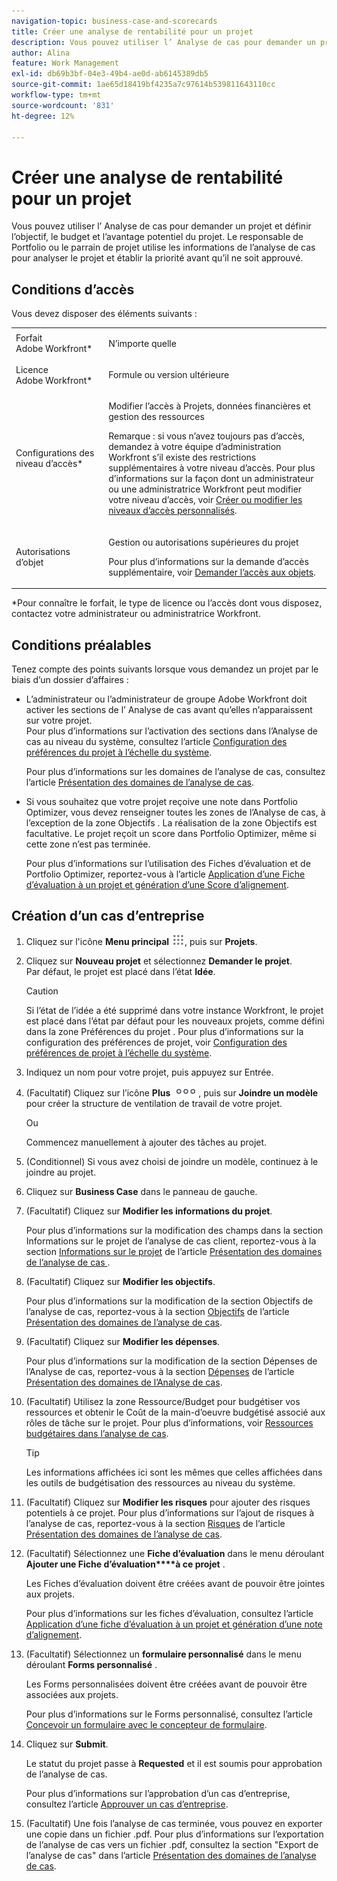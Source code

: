 ```yaml
---
navigation-topic: business-case-and-scorecards
title: Créer une analyse de rentabilité pour un projet
description: Vous pouvez utiliser l’ Analyse de cas pour demander un projet et définir l’objectif, le budget et l’avantage potentiel du projet. Le responsable de Portfolio ou le parrain de projet utilise les informations de l’analyse de cas pour analyser le projet et établir la priorité avant qu’il ne soit approuvé.
author: Alina
feature: Work Management
exl-id: db69b3bf-04e3-49b4-ae0d-ab6145389db5
source-git-commit: 1ae65d18419bf4235a7c97614b539811643110cc
workflow-type: tm+mt
source-wordcount: '831'
ht-degree: 12%

---
```


# Créer une analyse de rentabilité pour un projet

Vous pouvez utiliser l’ Analyse de cas pour demander un projet et définir l’objectif, le budget et l’avantage potentiel du projet. Le responsable de Portfolio ou le parrain de projet utilise les informations de l’analyse de cas pour analyser le projet et établir la priorité avant qu’il ne soit approuvé.

## Conditions d’accès

Vous devez disposer des éléments suivants :

<table style="table-layout:auto"> 
 <col> 
 <col> 
 <tbody> 
  <tr> 
   <td role="rowheader">Forfait Adobe Workfront*</td> 
   <td> <p>N’importe quelle </p> </td> 
  </tr> 
  <tr> 
   <td role="rowheader">Licence Adobe Workfront*</td> 
   <td> <p>Formule ou version ultérieure</p> </td> 
  </tr> 
  <tr> 
   <td role="rowheader">Configurations des niveau d’accès*</td> 
   <td> <p>Modifier l’accès à Projets, données financières et gestion des ressources</p> <p>Remarque : si vous n’avez toujours pas d’accès, demandez à votre équipe d’administration Workfront s’il existe des restrictions supplémentaires à votre niveau d’accès. Pour plus d’informations sur la façon dont un administrateur ou une administratrice Workfront peut modifier votre niveau d’accès, voir <a href="../../../administration-and-setup/add-users/configure-and-grant-access/create-modify-access-levels.md" class="MCXref xref">Créer ou modifier les niveaux d’accès personnalisés</a>.</p> </td> 
  </tr> 
  <tr> 
   <td role="rowheader">Autorisations d’objet</td> 
   <td> <p>Gestion ou autorisations supérieures du projet</p> <p>Pour plus d’informations sur la demande d’accès supplémentaire, voir <a href="../../../workfront-basics/grant-and-request-access-to-objects/request-access.md" class="MCXref xref">Demander l’accès aux objets</a>.</p> </td> 
  </tr> 
 </tbody> 
</table>

&#42;Pour connaître le forfait, le type de licence ou l’accès dont vous disposez, contactez votre administrateur ou administratrice Workfront.

## Conditions préalables

Tenez compte des points suivants lorsque vous demandez un projet par le biais d’un dossier d’affaires :

* L’administrateur ou l’administrateur de groupe Adobe Workfront doit activer les sections de l’ Analyse de cas avant qu’elles n’apparaissent sur votre projet.\
  Pour plus d’informations sur l’activation des sections dans l’Analyse de cas au niveau du système, consultez l’article [Configuration des préférences du projet à l’échelle du système](../../../administration-and-setup/set-up-workfront/configure-system-defaults/set-project-preferences.md).

  Pour plus d’informations sur les domaines de l’analyse de cas, consultez l’article [Présentation des domaines de l’analyse de cas](../../../manage-work/projects/define-a-business-case/areas-of-business-case.md).

* Si vous souhaitez que votre projet reçoive une note dans Portfolio Optimizer, vous devez renseigner toutes les zones de l’Analyse de cas, à l’exception de la zone Objectifs . La réalisation de la zone Objectifs est facultative. Le projet reçoit un score dans Portfolio Optimizer, même si cette zone n’est pas terminée.

  Pour plus d’informations sur l’utilisation des Fiches d’évaluation et de Portfolio Optimizer, reportez-vous à l’article [Application d’une Fiche d’évaluation à un projet et génération d’une Score d’alignement](../../../manage-work/projects/define-a-business-case/apply-scorecard-to-project-to-generate-alignment-score.md).

## Création d’un cas d’entreprise

1. Cliquez sur l&#39;icône **Menu principal** ![](assets/main-menu-icon.png), puis sur **Projets**.
1. Cliquez sur **Nouveau projet** et sélectionnez **Demander le projet**.\
   Par défaut, le projet est placé dans l’état **Idée**.

   >[!CAUTION]
   >
   >Si l’état de l’idée a été supprimé dans votre instance Workfront, le projet est placé dans l’état par défaut pour les nouveaux projets, comme défini dans la zone Préférences du projet . Pour plus d’informations sur la configuration des préférences de projet, voir [Configuration des préférences de projet à l’échelle du système](../../../administration-and-setup/set-up-workfront/configure-system-defaults/set-project-preferences.md).

1. Indiquez un nom pour votre projet, puis appuyez sur Entrée.
1. (Facultatif) Cliquez sur l’icône **Plus** ![](assets/qs-more-icon-on-an-object.png), puis sur **Joindre un modèle** pour créer la structure de ventilation de travail de votre projet.

   Ou

   Commencez manuellement à ajouter des tâches au projet.

1. (Conditionnel) Si vous avez choisi de joindre un modèle, continuez à le joindre au projet.
1. Cliquez sur **Business Case** dans le panneau de gauche.
1. (Facultatif) Cliquez sur **Modifier les informations du projet**. 

   Pour plus d’informations sur la modification des champs dans la section Informations sur le projet de l’analyse de cas client, reportez-vous à la section [Informations sur le projet](../../../manage-work/projects/define-a-business-case/areas-of-business-case.md#project-info) de l’article [Présentation des domaines de l’analyse de cas ](../../../manage-work/projects/define-a-business-case/areas-of-business-case.md).

1. (Facultatif) Cliquez sur **Modifier les objectifs**.

   Pour plus d’informations sur la modification de la section Objectifs de l’analyse de cas, reportez-vous à la section [Objectifs](../../../manage-work/projects/define-a-business-case/areas-of-business-case.md#goals) de l’article [Présentation des domaines de l’analyse de cas](../../../manage-work/projects/define-a-business-case/areas-of-business-case.md).

1. (Facultatif) Cliquez sur **Modifier les dépenses**.

   Pour plus d’informations sur la modification de la section Dépenses de l’Analyse de cas, reportez-vous à la section [Dépenses](../../../manage-work/projects/define-a-business-case/areas-of-business-case.md#expenses) de l’article [Présentation des domaines de l’Analyse de cas](../../../manage-work/projects/define-a-business-case/areas-of-business-case.md).

1. (Facultatif) Utilisez la zone Ressource/Budget pour budgétiser vos ressources et obtenir le Coût de la main-d’oeuvre budgétisé associé aux rôles de tâche sur le projet. Pour plus d’informations, voir [Ressources budgétaires dans l’analyse de cas](../../../manage-work/projects/define-a-business-case/budget-resources-in-business-case.md).

   >[!TIP]
   >
   >Les informations affichées ici sont les mêmes que celles affichées dans les outils de budgétisation des ressources au niveau du système.

1. (Facultatif) Cliquez sur **Modifier les risques** pour ajouter des risques potentiels à ce projet. Pour plus d’informations sur l’ajout de risques à l’analyse de cas, reportez-vous à la section [Risques](../../../manage-work/projects/define-a-business-case/areas-of-business-case.md#risks) de l’article [Présentation des domaines de l’analyse de cas](../../../manage-work/projects/define-a-business-case/areas-of-business-case.md).
1. (Facultatif) Sélectionnez une **Fiche d’évaluation** dans le menu déroulant **Ajouter une Fiche d’évaluation****à ce projet** .

   Les Fiches d’évaluation doivent être créées avant de pouvoir être jointes aux projets.

   Pour plus d’informations sur les fiches d’évaluation, consultez l’article [Application d’une fiche d’évaluation à un projet et génération d’une note d’alignement](../../../manage-work/projects/define-a-business-case/apply-scorecard-to-project-to-generate-alignment-score.md).

1. (Facultatif) Sélectionnez un **formulaire personnalisé** dans le menu déroulant **Forms personnalisé** .

   Les Forms personnalisées doivent être créées avant de pouvoir être associées aux projets.

   Pour plus d’informations sur le Forms personnalisé, consultez l’article [Concevoir un formulaire avec le concepteur de formulaire](/help/quicksilver/administration-and-setup/customize-workfront/create-manage-custom-forms/form-designer/design-a-form/design-a-form.md).

1. Cliquez sur **Submit**.

   Le statut du projet passe à **Requested** et il est soumis pour approbation de l’analyse de cas.

   Pour plus d’informations sur l’approbation d’un cas d’entreprise, consultez l’article [Approuver un cas d’entreprise](../../../manage-work/projects/define-a-business-case/approve-business-case.md).

1. (Facultatif) Une fois l’analyse de cas terminée, vous pouvez en exporter une copie dans un fichier .pdf. Pour plus d’informations sur l’exportation de l’analyse de cas vers un fichier .pdf, consultez la section &quot;Export de l’analyse de cas&quot; dans l’article [Présentation des domaines de l’analyse de cas](../../../manage-work/projects/define-a-business-case/areas-of-business-case.md).
